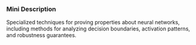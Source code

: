 ### Mini Description

Specialized techniques for proving properties about neural networks, including methods for analyzing decision boundaries, activation patterns, and robustness guarantees.
